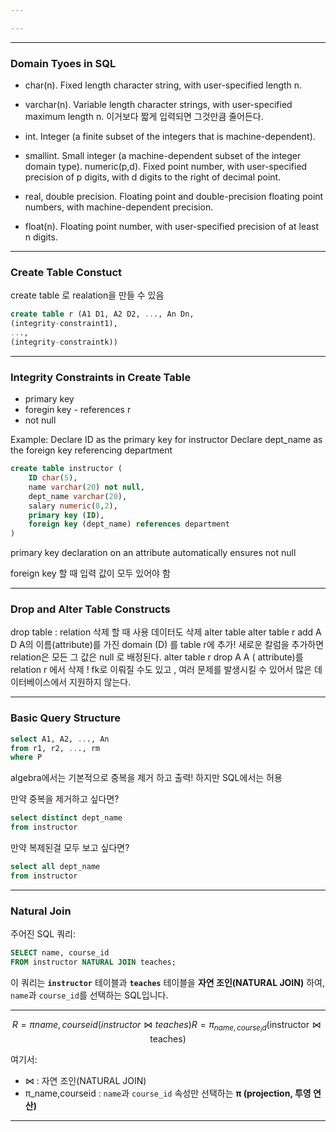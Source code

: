 ```yaml
---

---
```

---
### Domain Tyoes in SQL
- char(n). Fixed length character string, with user-specified length n.
- varchar(n). Variable length character strings, with user-specified maximum length n. 이거보다 짧게 입력되면 그것만큼 줄어든다.

- int. Integer (a finite subset of the integers that is machine-dependent).
- smallint. Small integer (a machine-dependent subset of the integer domain type). numeric(p,d). Fixed point number, with user-specified precision of p digits, with d digits to the right of decimal point. 
- real, double precision. Floating point and double-precision floating point numbers, with machine-dependent precision.
- float(n). Floating point number, with user-specified precision of at least n digits.

---
### Create Table Constuct

create table 로 realation을 만들 수 있음
```SQL
create table r (A1 D1, A2 D2, ..., An Dn,
(integrity-constraint1),
...,
(integrity-constraintk))
```



---
### Integrity Constraints in Create Table
- primary key 
- foregin key  - references r
- not null

Example: Declare ID as the primary key for instructor
Declare dept_name as the foreign key referencing department

```SQL
create table instructor (
	ID char(5),
	name varchar(20) not null,
	dept_name varchar(20),
	salary numeric(8,2),
	primary key (ID),
	foreign key (dept_name) references department
)

```

primary key declaration on an attribute automatically ensures not null


foreign key 할 때 입력 값이 모두 있어야 함

---
### Drop and Alter Table Constructs

drop table : relation 삭제 할 때 사용 데이터도 삭제
alter table 
alter table r add A  D
A의 이름(attribute)를 가진 domain (D) 를 table r에 추가! 
새로운 칼럼을 추가하면 relation은 모든 그 값은 null 로 배정된다. 
alter table r drop A
A ( attribute)를 relation r 에서 삭제 !
fk로 이뤄질 수도 있고 , 여러 문제를 발생시킬 수 있어서 많은 데이터베이스에서 지원하지 않는다.

---
### Basic Query Structure

```SQL
select A1, A2, ..., An
from r1, r2, ..., rm
where P
```

algebra에서는 기본적으로 중복을 제거 하고 출력!
하지만 SQL에서는 허용

만약 중복을 제거하고 싶다면?
```SQL
select distinct dept_name
from instructor
```

만약 복제된걸 모두 보고 싶다면?
```SQL
select all dept_name
from instructor
```

---
### Natural Join

주어진 SQL 쿼리:

```sql
SELECT name, course_id
FROM instructor NATURAL JOIN teaches;
```

이 쿼리는 **`instructor`** 테이블과 **`teaches`** 테이블을 **자연 조인(NATURAL JOIN)** 하여, `name`과 `course_id`를 선택하는 SQL입니다.

---

$$R=πname,courseid(instructor⋈teaches)R = \pi_{name, course_id} (\text{instructor} \bowtie \text{teaches})$$

여기서:

- ⋈ : 자연 조인(NATURAL JOIN)
- π_name,courseid : `name`과 `course_id` 속성만 선택하는 **π (projection, 투영 연산)**

---

